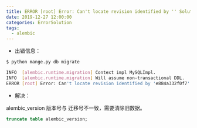 ```yaml
---
title: ERROR [root] Error: Can't locate revision identified by '' Solution 
date: 2019-12-27 12:00:00
categories: ErrorSolution
tags: 
  - alembic 
---
```


 - 出错信息：

```bash
$ python mange.py db migrate

INFO  [alembic.runtime.migration] Context impl MySQLImpl.
INFO  [alembic.runtime.migration] Will assume non-transactional DDL.
ERROR [root] Error: Can't locate revision identified by 'e884a332f0f7'
```
- 解决：

alembic_version 版本号与 迁移号不一致，需要清除旧数据。

```sql
truncate table alembic_version;
```